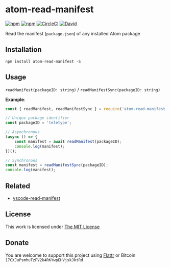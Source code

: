 # atom-read-manifest

[![npm](https://flat.badgen.net/npm/license/atom-read-manifest)](https://www.npmjs.org/package/atom-read-manifest)
[![npm](https://flat.badgen.net/npm/v/atom-read-manifest)](https://www.npmjs.org/package/atom-read-manifest)
[![CircleCI](https://flat.badgen.net/circleci/github/idleberg/node-atom-read-manifest)](https://circleci.com/gh/idleberg/node-atom-read-manifest)
[![David](https://flat.badgen.net/david/dep/idleberg/node-atom-read-manifest)](https://david-dm.org/idleberg/node-atom-read-manifest)

Read the manifest (`package.json`) of any installed Atom package

## Installation

`npm install atom-read-manifest -S`

## Usage

`readManifest(packageID: string)` / `readManifestSync(packageID: string)`

**Example**:

```js
const { readManifest, readManifestSync } = require('atom-read-manifest');

// Unique package identifier
const packageID = 'teletype';

// Asynchronous
(async () => {
    const manifest = await readManifest(packageID);
    console.log(manifest);
})();

// Synchronous
const manifest = readManifestSync(packageID);
console.log(manifest);
```

## Related

- [vscode-read-manifest](https://www.npmjs.com/package/vscode-read-manifest)

## License

This work is licensed under [The MIT License](https://opensource.org/licenses/MIT)

## Donate

You are welcome to support this project using [Flattr](https://flattr.com/submit/auto?user_id=idleberg&url=https://github.com/idleberg/node-atom-read-manifest) or Bitcoin `17CXJuPsmhuTzFV2k4RKYwpEHVjskJktRd`
